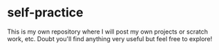 # self-practice
This is my own repository where I will post my own projects or scratch work, etc. 
Doubt you'll find anything very useful but feel free to explore!
